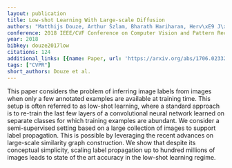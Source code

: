 ```yaml
---
layout: publication
title: Low-shot Learning With Large-scale Diffusion
authors: "Matthijs Douze, Arthur Szlam, Bharath Hariharan, Herv\xE9 J\xE9gou"
conference: 2018 IEEE/CVF Conference on Computer Vision and Pattern Recognition
year: 2018
bibkey: douze2017low
citations: 124
additional_links: [{name: Paper, url: 'https://arxiv.org/abs/1706.02332'}]
tags: ["CVPR"]
short_authors: Douze et al.
---
```

This paper considers the problem of inferring image labels from images when
only a few annotated examples are available at training time. This setup is
often referred to as low-shot learning, where a standard approach is to
re-train the last few layers of a convolutional neural network learned on
separate classes for which training examples are abundant. We consider a
semi-supervised setting based on a large collection of images to support label
propagation. This is possible by leveraging the recent advances on large-scale
similarity graph construction.
  We show that despite its conceptual simplicity, scaling label propagation up
to hundred millions of images leads to state of the art accuracy in the
low-shot learning regime.